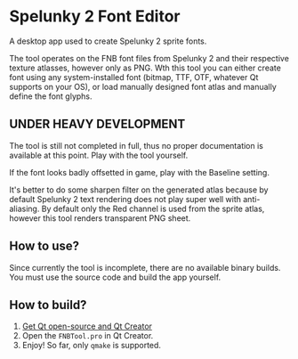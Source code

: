 # Spelunky 2 Font Editor
A desktop app used to create Spelunky 2 sprite fonts.

The tool operates on the FNB font files from Spelunky 2 and their respective texture atlasses, however only as PNG. Wth this tool you can either create font using any system-installed font (bitmap, TTF, OTF, whatever Qt supports on your OS), or load manually designed font atlas and manually define the font glyphs.

## UNDER HEAVY DEVELOPMENT
The tool is still not completed in full, thus no proper documentation is available at this point. Play with the tool yourself.

If the font looks badly offsetted in game, play with the Baseline setting.

It's better to do some sharpen filter on the generated atlas because by default Spelunky 2 text rendering does not play super well with anti-aliasing. By default only the Red channel is used from the sprite atlas, however this tool renders transparent PNG sheet.

## How to use?
Since currently the tool is incomplete, there are no available binary builds. You must use the source code and build the app yourself.

## How to build?
1. [Get Qt open-source and Qt Creator](https://www.qt.io/download-open-source) 
1. Open the `FNBTool.pro` in Qt Creator.
1. Enjoy! So far, only `qmake` is supported.
